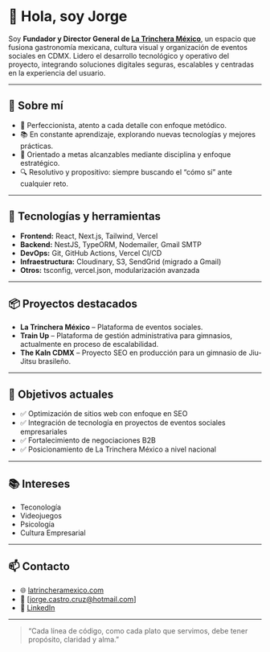 # 👋 Hola, soy Jorge

Soy **Fundador y Director General de [La Trinchera México](https://latrincheramexico.com)**, un espacio que fusiona gastronomía mexicana, cultura visual y organización de eventos sociales en CDMX. Lidero el desarrollo tecnológico y operativo del proyecto, integrando soluciones digitales seguras, escalables y centradas en la experiencia del usuario.

---

## 🧠 Sobre mí

- 🎯 Perfeccionista, atento a cada detalle con enfoque metódico.
- 📚 En constante aprendizaje, explorando nuevas tecnologías y mejores prácticas.
- 🧭 Orientado a metas alcanzables mediante disciplina y enfoque estratégico.
- 🔍 Resolutivo y propositivo: siempre buscando el “cómo sí” ante cualquier reto.


---

## 🚀 Tecnologías y herramientas

- **Frontend:** React, Next.js, Tailwind, Vercel
- **Backend:** NestJS, TypeORM, Nodemailer, Gmail SMTP
- **DevOps:** Git, GitHub Actions, Vercel CI/CD
- **Infraestructura:** Cloudinary, S3, SendGrid (migrado a Gmail)
- **Otros:** tsconfig, vercel.json, modularización avanzada

---

## 📦 Proyectos destacados

- **La Trinchera México** – Plataforma de eventos sociales.
- **Train Up** – Plataforma de gestión administrativa para gimnasios, actualmente en proceso de escalabilidad.
- **The Kaln CDMX** – Proyecto SEO en producción para un gimnasio de Jiu-Jitsu brasileño.

---

## 🎯 Objetivos actuales

- ✅ Optimización de sitios web con enfoque en SEO
- ✅ Integración de tecnología en proyectos de eventos sociales empresariales
- ✅ Fortalecimiento de negociaciones B2B
- ✅ Posicionamiento de La Trinchera México a nivel nacional

---

## 📚 Intereses

- Teconología
- Videojuegos
- Psicología
- Cultura Empresarial

---

## 📫 Contacto

- 🌐 [latrincheramexico.com](https://latrincheramexico.com)
- 📧 [jorge.castro.cruz@hotmail.com] 
- 💼 [LinkedIn](https://www.linkedin.com/in/jorge-castro-953267144/)

---

> “Cada línea de código, como cada plato que servimos, debe tener propósito, claridad y alma.”
